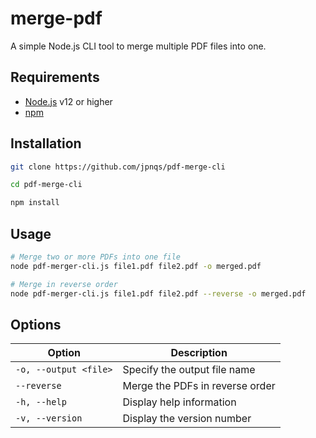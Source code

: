 # merge-pdf

A simple Node.js CLI tool to merge multiple PDF files into one.

## Requirements

- [Node.js](https://nodejs.org/) v12 or higher
- [npm](https://www.npmjs.com/)

## Installation

```bash
git clone https://github.com/jpnqs/pdf-merge-cli

cd pdf-merge-cli

npm install
```

## Usage

```bash
# Merge two or more PDFs into one file
node pdf-merger-cli.js file1.pdf file2.pdf -o merged.pdf

# Merge in reverse order
node pdf-merger-cli.js file1.pdf file2.pdf --reverse -o merged.pdf
```

## Options

| Option                | Description                     |
| --------------------- | ------------------------------- |
| `-o, --output <file>` | Specify the output file name    |
| `--reverse`           | Merge the PDFs in reverse order |
| `-h, --help`          | Display help information        |
| `-v, --version`       | Display the version number      |
